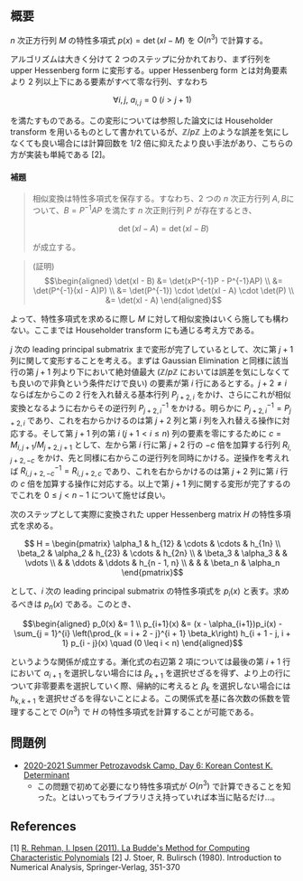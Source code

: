 ## 概要
$n$ 次正方行列 $M$ の特性多項式 $p(x) = \det(xI - M)$ を $O(n^3)$ で計算する。

アルゴリズムは大きく分けて 2 つのステップに分かれており、まず行列を upper Hessenberg form に変形する。upper Hessenberg form とは対角要素より 2 列以上下にある要素がすべて零な行列、すなわち

$$ \forall i, j,\ a_{i,j} = 0\ (i > j + 1)$$

を満たすものである。この変形については参照した論文には Householder transform を用いるものとして書かれているが、$\mathbb{Z}/p\mathbb{Z}$ 上のような誤差を気にしなくても良い場合には計算回数を $1/2$ 倍に抑えたより良い手法があり、こちらの方が実装も単純である [2]。

#### 補題
> 相似変換は特性多項式を保存する。すなわち、2 つの $n$ 次正方行列 $A, B$について、$B = P^{-1}AP$ を満たす $n$ 次正則行列 $P$ が存在するとき、
>
> $$\det(xI - A) = \det(xI - B)$$
>
> が成立する。

> (証明) $$\begin{aligned}
>   \det(xI - B)
>   &= \det(xP^{-1}P - P^{-1}AP) \\
>   &= \det(P^{-1}(xI - A)P) \\
>   &= \det(P^{-1}) \cdot \det(xI - A) \cdot \det(P) \\
>   &= \det(xI - A)
> \end{aligned}$$

よって、特性多項式を求めるに際し $M$ に対して相似変換はいくら施しても構わない。ここまでは Householder transform にも通じる考え方である。


$j$ 次の leading principal submatrix まで変形が完了しているとして、次に第 $j + 1$ 列に関して変形することを考える。まずは Gaussian Elimination と同様に該当行の第 $j + 1$ 列より下において絶対値最大 ($\mathbb{Z}/p\mathbb{Z}$ においては誤差を気にしなくても良いので非負という条件だけで良い) の要素が第 $i$ 行にあるとする。$j + 2 \neq i$ ならば左からこの 2 行を入れ替える基本行列 $P_{j + 2, i}$ をかけ、さらにこれが相似変換となるように右からその逆行列 $P_{j + 2, i}^{-1}$ をかける。明らかに $P_{j + 2, i}^{-1} = P_{j + 2, i}$ であり、これを右からかけるのは第 $j + 2$ 列と第 $i$ 列を入れ替える操作に対応する。そして第 $j + 1$ 列の第 $i\ (j + 1 < i \leq n)$ 列の要素を零にするために $c = M_{i, j + 1}/M_{j + 2, j + 1}$ として、左から第 $i$ 行に第 $j + 2$ 行の $-c$ 倍を加算する行列 $R_{i, j + 2, -c}$ をかけ、先と同様に右からこの逆行列を同時にかける。逆操作を考えれば $R_{i, j + 2, -c}^{-1} = R_{i, j + 2, c}$ であり、これを右からかけるのは第 $j + 2$ 列に第 $i$ 行の $c$ 倍を加算する操作に対応する。以上で第 $j + 1$ 列に関する変形が完了するのでこれを $0 \leq j < n - 1$ について施せば良い。


次のステップとして実際に変換された upper Hessenberg matrix $H$ の特性多項式を求める。

$$ H = \begin{pmatrix}
    \alpha_1    & h_{12}    & \cdots    & \cdots    & h_{1n} \\
    \beta_2     & \alpha_2  & h_{23}    & \cdots    & h_{2n} \\
                & \beta_3   & \alpha_3  &           & \vdots \\
                &           & \ddots    & \ddots    & h_{n - 1, n} \\
                &           &           & \beta_n   & \alpha_n
\end{pmatrix}$$

として、$i$ 次の leading principal submatrix の特性多項式を $p_i(x)$ と表す。求めるべきは $p_n(x)$ である。このとき、

$$\begin{aligned}
    p_0(x) &= 1 \\
    p_{i+1}(x) &= (x - \alpha_{i+1})p_i(x) - \sum_{j = 1}^{i} \left(\prod_{k = i + 2 - j}^{i + 1} \beta_k\right) h_{i + 1 - j, i + 1} p_{i - j}(x) \quad (0 \leq i < n)
\end{aligned}$$

というような関係が成立する。漸化式の右辺第 2 項については最後の第 $i + 1$ 行において $\alpha_{i + 1}$ を選択しない場合には $\beta_{k + 1}$ を選択せざるを得ず、より上の行について非零要素を選択していく際、帰納的に考えると $\beta_k$ を選択しない場合には $h_{k,k + 1}$ を選択せざるを得ないことによる。この関係式を基に各次数の係数を管理することで $O(n^3)$ で $H$ の特性多項式を計算することが可能である。

## 問題例
- [2020-2021 Summer Petrozavodsk Camp, Day 6: Korean Contest K. Determinant](https://codeforces.com/gym/102984/problem/K)
  - この問題で初めて必要になり特性多項式が $O(n^3)$ で計算できることを知った。とはいってもライブラリさえ持っていれば本当に貼るだけ…。

## References
[1] [R. Rehman, I. Ipsen (2011).  La Budde's Method for Computing Characteristic Polynomials](https://arxiv.org/abs/1104.3769)
[2] J. Stoer, R. Bulirsch (1980). Introduction to Numerical Analysis, Springer-Verlag, 351-370
